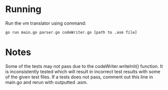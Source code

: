 # Running
Run the vm translator using command: 

`go run main.go parser.go codeWriter.go [path to .asm file]` 

# Notes
Some of the tests may not pass due to the codeWriter.writeInit() function.
It is inconsistently tested which will result in incorrect test
results with some of the given test files. If a tests does not pass, comment out this line
in main.go and rerun with outputted .asm.